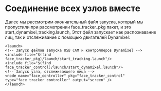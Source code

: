 # Соединение всех узлов вместе

Далее мы рассмотрим окончательный файл запуска, который мы пропустили при рассмотрении face\_tracker\_pkg пакет, и это start\_dynamixel\_tracking.launch, Этот файл запускает как распознавание лиц, так и отслеживание с помощью двигателей Dynamixel:

```text
<launch>
<!-- Запуск файлов запуска USB CAM и контроллеров Dynamixel -->
<include file="$(find face_tracker_pkg)/launch/start_tracking.launch"/>
<include file="$(find face_tracker_control)/launch/start_dynamixel.launch"/>
<!-- Запуск узла, отслеживающего лица -->
<node name="face_controller" pkg="face_tracker_control" type="face_tracker_controller" output="screen" />
</launch>
```

